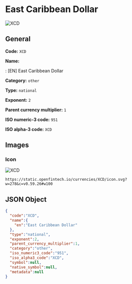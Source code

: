 
# East Caribbean Dollar 
![XCD](https://static.openfintech.io/currencies/XCD/icon.svg?w=278&c=v0.59.26#w100)  

## General 
 
**Code:** `XCD` 
 
**Name:** 
 
:	[EN] East Caribbean Dollar 
 
**Category:** `other` 
 
**Type:** `national` 
 
**Exponent:** `2` 
 
**Parent currency multiplier:** `1` 
 
**ISO numeric-3 code:** `951` 
 
**ISO alpha-3 code:** `XCD` 
 

## Images 

### Icon 
 
![XCD](https://static.openfintech.io/currencies/XCD/icon.svg?w=278&c=v0.59.26#w100)  

```
https://static.openfintech.io/currencies/XCD/icon.svg?w=278&c=v0.59.26#w100
```  

## JSON Object 

```json
{
  "code":"XCD",
  "name":{
    "en":"East Caribbean Dollar"
  },
  "type":"national",
  "exponent":2,
  "parent_currency_multiplier":1,
  "category":"other",
  "iso_numeric3_code":"951",
  "iso_alpha3_code":"XCD",
  "symbol":null,
  "native_symbol":null,
  "metadata":null
}
```  
